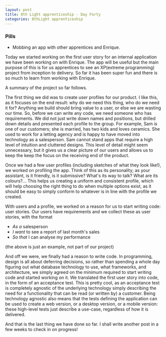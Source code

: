 ```yaml
---
layout: post
title: 8th Light apprenticeship - Day Forty
categories: 8thLight apprenticeship
---
```


### Pills
- Mobbing an app with other apprentices and Enrique.

Today we started working on the first user story for an internal application we
have been working on with Enrique. The app will be useful but the main purpose
of this is for us apprentices to see an XP(extreme programming) project from
inception to delivery. So far it has been super fun and there is so much to learn
from working with Enrique.

A summary of the project so far follows.

The first thing we did was to create user profiles for our product. I like this,
as it focuses on the end result: why do we need this thing, who do we need it for?
Anything we build should bring value to a user, or else we are wasting our time.
So, before we can write any code, we need someone who has requirements.
We did not just write down names and positions, but drilled down details and
presented each profile to the group. For example, Sam is one of our customers; she
is married, has two kids and loves ceramics. She used to work for a letting agency
and is happy to have moved into technology as a salesperson. Sam cannot stand apps
that require a high level of intuition and cluttered designs. This level of detail
might seem unnecessary, but it gives us a clear picture of our users and allows
us to keep the keep the focus on the receiving end of the product.

Once we had a few user profiles (including sketches of what they look like!), we
worked on profiling the app. Think of this as its personality; as your assistant,
is it friendly, is it submissive? What's its way to talk? What are its colours?...
This helps us creating a uniform and consistent profile, which will help choosing
the right thing to do when multiple options exist, as it should be easy to simply
conform to whatever is in line with the profile we created.

With users and a profile, we worked on a reason for us to start writing code: user
stories. Our users have requirements and we collect these as user stories, with
the format

- _As a_ salesperson
- _I want_ to see a report of last month's sales
- _So that_ I can analyse my performance

(the above is just an example, not part of our project)

And off we were, we finally had a reason to write code. In programming, design
is all about deferring decisions, so rather than spending a whole day figuring
out what database technology to use, what frameworks, and architecture, we simply
agreed on the minimum required to start writing code and started working on it.
We translated the first user story into code, in the form of an acceptance test.
This is pretty cool, as an acceptance test is completely agnostic of the underlying
technology simply describing the need for a functionality that can be read (or
written by) a customer. Being technology agnostic also means that the tests defining
the application can be used to create a web version, or a desktop version, or a
mobile version: these high-level tests just describe a use-case, regardless of
how it is delivered.

And that is the last thing we have done so far. I shall write another post in
a few weeks to check in on progress!
